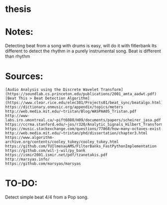 # thesis

# Notes:
Detecting beat from a song with drums is easy, will do it with fitlerbank
Its different to detect the rhythm in a purely instrumental song.
Beat is different than rhythm


# Sources:

    [Audio Analysis using the Discrete Wavelet Transform](https://soundlab.cs.princeton.edu/publications/2001_amta_aadwt.pdf)
    [Beat This > Beat Detection Algorithm](https://www.clear.rice.edu/elec301/Projects01/beat_sync/beatalgo.html)
    https://dictionary.onmusic.org/appendix/topics/meters
    http://web.media.mit.edu/~tristan/Blog/WASPAA05_Tristan.pdf
    http://www-labs.iro.umontreal.ca/~pift6080/H09/documents/papers/scheirer_jasa.pdf
    https://ccrma.stanford.edu/~jos/r320/Analytic_Signals_Hilbert_Transform.html
    https://music.stackexchange.com/questions/77868/how-many-octaves-exist
    http://web.media.mit.edu/~tristan/phd/dissertation/chapter3.html
    https://www.algorithm-archive.org/contents/cooley_tukey/cooley_tukey.html
    https://github.com/TUIlmenauAMS/FilterBanks_FastPythonImplementation
    https://github.com/wil-j-wil/py_bank
    https://ismir2001.ismir.net/pdf/tzanetakis.pdf
    http://marsyas.info/
    https://github.com/marsyas/marsyas




# TO-DO:
Detect simple beat 4/4 from a Pop song.



